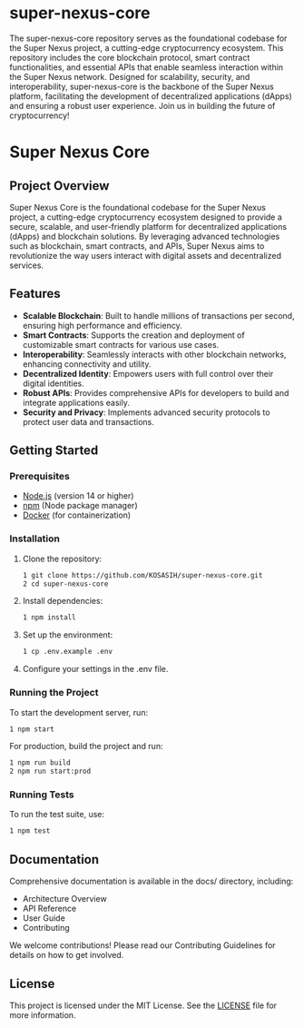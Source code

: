 # super-nexus-core
The super-nexus-core repository serves as the foundational codebase for the Super Nexus project, a cutting-edge cryptocurrency ecosystem. This repository includes the core blockchain protocol, smart contract functionalities, and essential APIs that enable seamless interaction within the Super Nexus network. Designed for scalability, security, and interoperability, super-nexus-core is the backbone of the Super Nexus platform, facilitating the development of decentralized applications (dApps) and ensuring a robust user experience. Join us in building the future of cryptocurrency!

# Super Nexus Core

## Project Overview

Super Nexus Core is the foundational codebase for the Super Nexus project, a cutting-edge cryptocurrency ecosystem designed to provide a secure, scalable, and user-friendly platform for decentralized applications (dApps) and blockchain solutions. By leveraging advanced technologies such as blockchain, smart contracts, and APIs, Super Nexus aims to revolutionize the way users interact with digital assets and decentralized services.

## Features

- **Scalable Blockchain**: Built to handle millions of transactions per second, ensuring high performance and efficiency.
- **Smart Contracts**: Supports the creation and deployment of customizable smart contracts for various use cases.
- **Interoperability**: Seamlessly interacts with other blockchain networks, enhancing connectivity and utility.
- **Decentralized Identity**: Empowers users with full control over their digital identities.
- **Robust APIs**: Provides comprehensive APIs for developers to build and integrate applications easily.
- **Security and Privacy**: Implements advanced security protocols to protect user data and transactions.

## Getting Started

### Prerequisites

- [Node.js](https://nodejs.org/) (version 14 or higher)
- [npm](https://www.npmjs.com/) (Node package manager)
- [Docker](https://www.docker.com/) (for containerization)

### Installation

1. Clone the repository:
   ```bash
   1 git clone https://github.com/KOSASIH/super-nexus-core.git
   2 cd super-nexus-core
   ```

2. Install dependencies:

   ```bash
   1 npm install
   ```
   
3. Set up the environment:

   ```bash
   1 cp .env.example .env
   ```

4. Configure your settings in the .env file.

### Running the Project

To start the development server, run:

   ```bash
   1 npm start
   ```

For production, build the project and run:

   ```bash
   1 npm run build
   2 npm run start:prod
   ```

### Running Tests

To run the test suite, use:

   ```bash
   1 npm test
   ```

## Documentation

Comprehensive documentation is available in the docs/ directory, including:

- Architecture Overview
- API Reference
- User Guide
- Contributing

We welcome contributions! Please read our Contributing Guidelines for details on how to get involved.

## License
This project is licensed under the MIT License. See the [LICENSE](LICENSE) file for more information.
